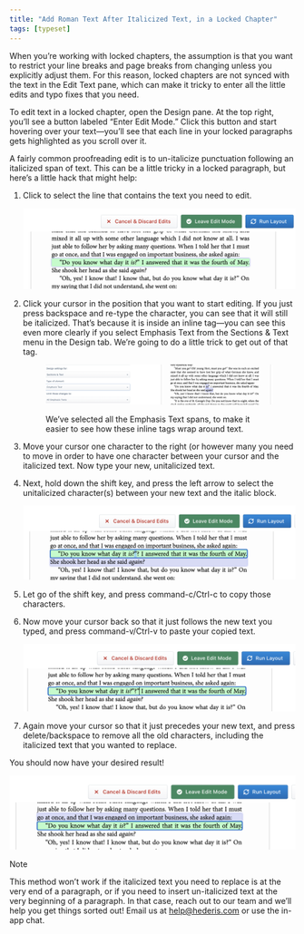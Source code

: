 ```yaml
---
title: "Add Roman Text After Italicized Text, in a Locked Chapter"
tags: [typeset]
---
```

 
<html><body><section data-type="chapter" class="hsecchapter" data-hederis-type="hsecchapter" id="unitalicize-text" data-pi-attrs="id: unitalicize-text; data-tags: typeset;" role="doc-chapter" data-tags="typeset" data-author-name=" " data-book-title=" " title="Add Roman Text After Italicized Text, in a Locked Chapter"><p class="hblkp" data-hederis-type="hblkp" id="pTL0sWOdN">When you&#8217;re working with locked chapters, the assumption is that you want to restrict your line breaks and page breaks from changing unless you explicitly adjust them. For this reason, locked chapters are not synced with the text in the Edit Text pane, which can make it tricky to enter all the little edits and typo fixes that you need.</p><p class="hblkp" data-hederis-type="hblkp" id="pkqj8Afl8">To edit text in a locked chapter, open the Design pane. At the top right, you&#8217;ll see a button labeled &#8220;Enter Edit Mode.&#8221; Click this button and start hovering over your text&#8212;you&#8217;ll see that each line in your locked paragraphs gets highlighted as you scroll over it.</p><p class="hblkp" data-hederis-type="hblkp" id="pWo5TsKMd">A fairly common proofreading edit is to un-italicize punctuation following an italicized span of text. This can be a little tricky in a locked paragraph, but here&#8217;s a little hack that might help:</p><ol class="hwprnumlist" data-hederis-type="hwprnumlist" id="pbPnKpeHA"><li class="hblkoli" data-hederis-type="hblkoli" id="lijuwvvJNQ"><p class="hblkoli" data-hederis-type="hblklip" id="pSXCM68Mf">Click to select the line that contains the text you need to edit.</p><img data-hederis-type="hblkimg" class="hblkimg" id="pHtGlS2wi" src="/images/edit_ital_1.png" data-img-src="/images/edit_ital_1.png"/></li><li class="hblkoli" data-hederis-type="hblkoli" id="liRlkWxPrB"><p class="hblkoli" data-hederis-type="hblklip" id="py12zQZHT">Click your cursor in the position that you want to start editing. If you just press backspace and re-type the character, you can see that it will still be italicized. That&#8217;s because it is inside an inline tag&#8212;you can see this even more clearly if you select Emphasis Text from the Sections &amp; Text menu in the Design tab. We&#8217;re going to do a little trick to get out of that tag.</p><figure class="hwprfig" data-hederis-type="hwprfig" id="pWCA2LGAS"><img data-hederis-type="hblkimg" class="hblkimg" id="pxjnuG4uO" src="/images/edit_ital_all_emphasis.png" data-img-src="/images/edit_ital_all_emphasis.png"/><p class="hblkcaption" data-hederis-type="hblkcaption" id="p5prgLBBV">We&#8217;ve selected all the Emphasis Text spans, to make it easier to see how these inline tags wrap around text.</p></figure></li><li class="hblkoli" data-hederis-type="hblkoli" id="li813YH3QO"><p class="hblkoli" data-hederis-type="hblklip" id="p8ZIlLu5Z">Move your cursor one character to the right (or however many you need to move in order to have one character between your cursor and the italicized text. Now type your new, unitalicized text.</p></li><li class="hblkoli" data-hederis-type="hblkoli" id="liTsiS6JGr"><p class="hblkoli" data-hederis-type="hblklip" id="pH6ajAawq">Next, hold down the shift key, and press the left arrow to select the unitalicized character(s) between your new text and the italic block. </p><img data-hederis-type="hblkimg" class="hblkimg" id="pEiRdY5yz" src="/images/edit_ital_2.png" data-img-src="/images/edit_ital_2.png"/></li><li class="hblkoli" data-hederis-type="hblkoli" id="li3ckE8iFr"><p class="hblkoli" data-hederis-type="hblklip" id="pVu2tRnCZ">Let go of the shift key, and press command-c/Ctrl-c to copy those characters.</p></li><li class="hblkoli" data-hederis-type="hblkoli" id="lisTR7ejev"><p class="hblkoli" data-hederis-type="hblklip" id="pBVih2OVj">Now move your cursor back so that it just follows the new text you typed, and press command-v/Ctrl-v to paste your copied text.</p><img data-hederis-type="hblkimg" class="hblkimg" id="pZ6SOFkoL" src="/images/edit_ital_3.png" data-img-src="/images/edit_ital_3.png"/></li><li class="hblkoli" data-hederis-type="hblkoli" id="liTcK2oDrJ"><p class="hblkoli" data-hederis-type="hblklip" id="pBNaCRjHE">Again move your cursor so that it just precedes your new text, and press delete/backspace to remove all the old characters, including the italicized text that you wanted to replace.</p></li></ol><p class="hblkp" data-hederis-type="hblkp" id="pIrirHDsm">You should now have your desired result!</p><img data-hederis-type="hblkimg" class="hblkimg" id="psJTGlhOi" src="/images/edit_ital_4.png" data-img-src="/images/edit_ital_4.png"/><aside class="hwprbox box" data-hederis-type="hwprbox" id="pQ40QroOR" data-type="sidebar"><p class="hblktype" data-hederis-type="hblktype" id="pU0jwryek">Note</p><p class="hblkp" data-hederis-type="hblkp" id="plrSZrulX">This method won&#8217;t work if the italicized text you need to replace is at the very end of a paragraph, or if you need to insert un-italicized text at the very beginning of a paragraph. In that case, reach out to our team and we&#8217;ll help you get things sorted out! Email us at <a href="mailto:help@hederis.com" data-hederis-type="hspana" id="p26FWhTXx"><span class="Hyperlink" data-hederis-type="hspnspan" id="pgjxmJ6Z0">help@hederis.com</span></a> or use the in-app chat.</p></aside></section></body></html>
